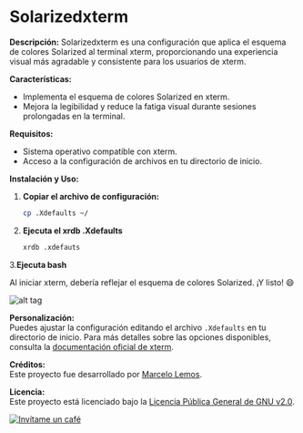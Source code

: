 # Solarizedxterm

**Descripción:**
Solarizedxterm es una configuración que aplica el esquema de colores Solarized al terminal xterm, proporcionando una experiencia visual más agradable y consistente para los usuarios de xterm.

**Características:**
- Implementa el esquema de colores Solarized en xterm.
- Mejora la legibilidad y reduce la fatiga visual durante sesiones prolongadas en la terminal.

**Requisitos:**
- Sistema operativo compatible con xterm.
- Acceso a la configuración de archivos en tu directorio de inicio.

**Instalación y Uso:**
1. **Copiar el archivo de configuración:**
   ```bash
   cp .Xdefaults ~/

2. **Ejecuta el xrdb .Xdefaults**
   ```bash
   xrdb .xdefauts

3.**Ejecuta bash**

Al iniciar xterm, debería reflejar el esquema de colores Solarized. ¡Y listo! 😄

![alt tag](https://raw.githubusercontent.com/maniat1k/Solarizedxterm/master/img_solarized.png)

**Personalización:**  
Puedes ajustar la configuración editando el archivo `.Xdefaults` en tu directorio de inicio. Para más detalles sobre las opciones disponibles, consulta la [documentación oficial de xterm](https://invisible-island.net/xterm/manpage/xterm.html).

**Créditos:**  
Este proyecto fue desarrollado por [Marcelo Lemos](https://github.com/maniat1k).

**Licencia:**  
Este proyecto está licenciado bajo la [Licencia Pública General de GNU v2.0](LICENSE).

[![Invítame un café](https://img.shields.io/badge/Ko--fi-Invítame_un_café-ff5f5f?style=flat-square&logo=ko-fi)](https://ko-fi.com/marcelolemos)


